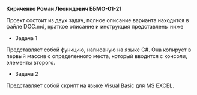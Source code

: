 **Кириченко Роман Леонидович ББМО-01-21**

Проект состоит из двух задач, полное описание варианта находится в файле DOC.md, краткое описание и инструкция представлены ниже

- Задача 1

Представляет собой функцию, написаную на языке C#. Она копирует в первый массив с определенного места, который вводится с консоли, элементы второго.

- Задача 2

Представляет собой скрипт на языке Visual Basic для MS EXCEL.
